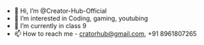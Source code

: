 - 👋 Hi, I’m @Creator-Hub-Official
- 👀 I’m interested in Coding, gaming, youtubing
- 🌱 I’m currently in class 9
- 📫 How to reach me - cratorhub@gmail.com, +91 8961807265

<!---
Creator-Hub-Official/Creator-Hub-Official is a ✨ special ✨ repository because its `README.md` (this file) appears on your GitHub profile.
You can click the Preview link to take a look at your changes.
--->
